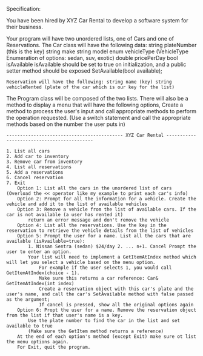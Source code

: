 Specification:

You have been hired by XYZ Car Rental to develop a software system for their business. 

Your program will have two unordered lists, one of Cars and one of Reservations.
    The Car class will have the following data: string plateNumber (this is the key) string make string model 
        enum vehicleType (VehicleType Enumeration of options: sedan, suv, exotic) double pricePerDay bool isAvailable 
    isAvailable should be set to true on initialization, and a public setter method should be exposed SetAvailable(bool available); 

    Reservation will have the following: string name (key) string vehicleRented (plate of the car which is our key for the list) 

The Program class will be composed of the two lists. 
There will also be a method to display a menu that will have the following options, 
    Create a method to process the user's input and call appropriate methods to perform the operation requested. 
    (Use a switch statement and call the appropriate methods based on the number the user puts in)

    ------------------------------------------- XYZ Car Rental -------------------------------------------

    1. List all cars 
    2. Add car to inventory
    3. Remove car from inventory 
    4. List all reservations 
    5. Add a reservations 
    6. Cancel reservation 
    7. Exit 
        Option 1: List all the cars in the unordered list of cars (Overload the << operator like my example to print each car's info) 
        Option 2: Prompt for all the information for a vehicle. Create the vehicle and add it to the list of available vehicles 
        Option 3: Remove a vehicle from the list of available cars. If the car is not available (a user has rented it) 
            return an error message and don't remove the vehicle 
        Option 4: List all the reservations. Use the key in the reservation to retrieve the vehicle details from the list of vehicles 
        Option 5: Prompt the user for a name. List all the cars that are available (isAvailable=true): 
            1. Nissan Sentra (sedan) $24/day 2. ... n+1. Cancel Prompt the user to enter an option. 
            Your list will need to implement a GetItemAtIndex method which will let you select a vehicle based on the menu option. 
                For example if the user selects 1, you would call GetItemAtIndex(choice - 1). 
                Make sure this returns a car reference: Car& GetItemAtIndex(int index) 
                Create a reservation object with this car's plate and the user's name, and call the car's SetAvailable method with false passed as the argument; 
                If cancel is pressed, show all the original options again 
        Option 6: Propt the user for a name. Remove the reservation object from the list if that user's name is a key. 
            Use the plate number to find the car in the list and set available to true 
            (Make sure the GetItem method returns a reference) 
        At the end of each option's method (except Exit) make sure ot list the menu options again. 
        For Exit, quit the program.